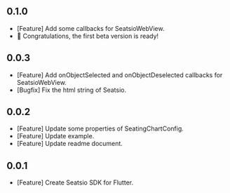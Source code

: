 ## 0.1.0
* [Feature] Add some callbacks for SeatsioWebView.
* 🎉 Congratulations, the first beta version is ready!

## 0.0.3
* [Feature] Add onObjectSelected and onObjectDeselected callbacks for SeatsioWebView.
* [Bugfix] Fix the html string of Seatsio.

## 0.0.2
* [Feature] Update some properties of SeatingChartConfig.
* [Feature] Update example.
* [Feature] Update readme document.

## 0.0.1
* [Feature] Create Seatsio SDK for Flutter.
